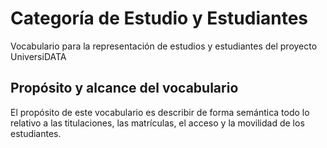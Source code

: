 # Categoría de Estudio y Estudiantes
Vocabulario para la representación de estudios y estudiantes del proyecto UniversiDATA

## Propósito y alcance del vocabulario
El propósito de este vocabulario es describir de forma semántica todo lo relativo a las titulaciones, las matrículas, el acceso y la movilidad de los estudiantes.
